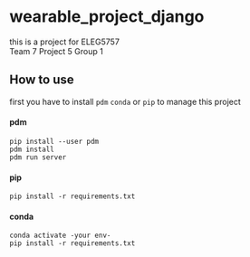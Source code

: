 # wearable_project_django

this is a project for ELEG5757  
Team 7 Project 5 Group 1

## How to use
first you have to install `pdm` `conda` or `pip` to manage this project

#### pdm
```shell
pip install --user pdm
pdm install
pdm run server
```

#### pip
```shell
pip install -r requirements.txt
```

#### conda
```shell
conda activate -your env-
pip install -r requirements.txt
```